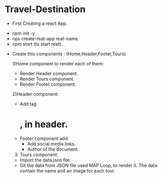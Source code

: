 # Travel-Destination
* First Creating a react App.
- npm init -y
- npx create-reat-app reat-name.
- npm start  (to start reat).
* Create this components :
   (Home,Header,Footer,Tours) 

   1)Home component to render each of them:
    * Render Header component.
    * Render Tours component.
    * Render Footer component.

    2)Header component:
    * Add tag <h1>, in header.
    * Footer component add:
      - Add social media links.
      - Author of the document.

    3) Tours component:
    * Import the data.json file.
    * Git the data from JSON file used MAP Loop, to render it. The data contain the name and an image for each tour.




